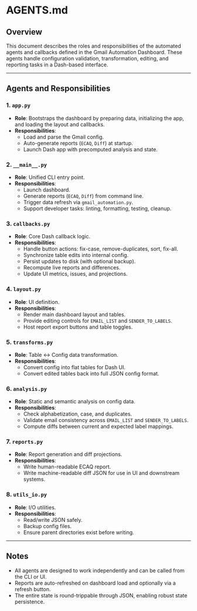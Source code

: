 # AGENTS.md

## Overview

This document describes the roles and responsibilities of the automated agents and callbacks defined in the Gmail Automation Dashboard. These agents handle configuration validation, transformation, editing, and reporting tasks in a Dash-based interface.

---

## Agents and Responsibilities

### 1. `app.py`

- **Role**: Bootstraps the dashboard by preparing data, initializing the app, and loading the layout and callbacks.
- **Responsibilities**:
  - Load and parse the Gmail config.
  - Auto-generate reports (`ECAQ`, `Diff`) at startup.
  - Launch Dash app with precomputed analysis and state.

### 2. `__main__.py`

- **Role**: Unified CLI entry point.
- **Responsibilities**:
  - Launch dashboard.
  - Generate reports (`ECAQ`, `Diff`) from command line.
  - Trigger data refresh via `gmail_automation.py`.
  - Support developer tasks: linting, formatting, testing, cleanup.

### 3. `callbacks.py`

- **Role**: Core Dash callback logic.
- **Responsibilities**:
  - Handle button actions: fix-case, remove-duplicates, sort, fix-all.
  - Synchronize table edits into internal config.
  - Persist updates to disk (with optional backup).
  - Recompute live reports and differences.
  - Update UI metrics, issues, and projections.

### 4. `layout.py`

- **Role**: UI definition.
- **Responsibilities**:
  - Render main dashboard layout and tables.
  - Provide editing controls for `EMAIL_LIST` and `SENDER_TO_LABELS`.
  - Host report export buttons and table toggles.

### 5. `transforms.py`

- **Role**: Table ↔ Config data transformation.
- **Responsibilities**:
  - Convert config into flat tables for Dash UI.
  - Convert edited tables back into full JSON config format.

### 6. `analysis.py`

- **Role**: Static and semantic analysis on config data.
- **Responsibilities**:
  - Check alphabetization, case, and duplicates.
  - Validate email consistency across `EMAIL_LIST` and `SENDER_TO_LABELS`.
  - Compute diffs between current and expected label mappings.

### 7. `reports.py`

- **Role**: Report generation and diff projections.
- **Responsibilities**:
  - Write human-readable ECAQ report.
  - Write machine-readable diff JSON for use in UI and downstream systems.

### 8. `utils_io.py`

- **Role**: I/O utilities.
- **Responsibilities**:
  - Read/write JSON safely.
  - Backup config files.
  - Ensure parent directories exist before writing.

---

## Notes

- All agents are designed to work independently and can be called from the CLI or UI.
- Reports are auto-refreshed on dashboard load and optionally via a refresh button.
- The entire state is round-trippable through JSON, enabling robust state persistence.
